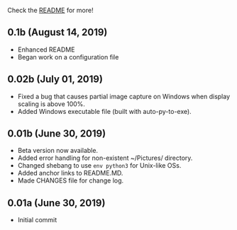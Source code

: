 Check the [README](README.MD) for more!

## 0.1b (August 14, 2019)
  - Enhanced README
  - Began work on a configuration file

## 0.02b (July 01, 2019)
  - Fixed a bug that causes partial image capture on Windows when display scaling is above 100%.
  - Added Windows executable file (built with auto-py-to-exe).

## 0.01b (June 30, 2019)

  - Beta version now available.
  - Added error handling for non-existent ~/Pictures/ directory.
  - Changed shebang to use `env python3` for Unix-like OSs.
  - Added anchor links to README.MD.
  - Made CHANGES file for change log.

## 0.01a (June 30, 2019)

  - Initial commit
